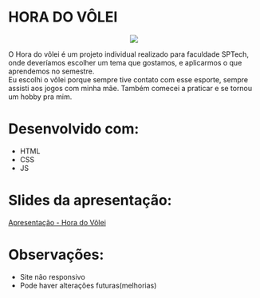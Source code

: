 # HORA DO VÔLEI

<div align="center">
  <img src="https://scontent-gru2-2.xx.fbcdn.net/v/t1.18169-9/11903741_661178824017870_3039880077950194245_n.jpg?_nc_cat=111&ccb=1-7&_nc_sid=908e45&_nc_ohc=w5_ISnWE1oUAX9xpYfq&_nc_ht=scontent-gru2-2.xx&oh=00_AfA5PUzPEtCtj7uoSJwOaD_eQrgouyWXuAC5BVb8TchByw&oe=658DFB73)https://scontent-gru2-2.xx.fbcdn.net/v/t1.18169-9/11903741_661178824017870_3039880077950194245_n.jpg?_nc_cat=111&ccb=1-7&_nc_sid=908e45&_nc_ohc=w5_ISnWE1oUAX9xpYfq&_nc_ht=scontent-gru2-2.xx&oh=00_AfA5PUzPEtCtj7uoSJwOaD_eQrgouyWXuAC5BVb8TchByw&oe=658DFB73](https://scontent-gru2-2.xx.fbcdn.net/v/t1.18169-9/11903741_661178824017870_3039880077950194245_n.jpg?_nc_cat=111&ccb=1-7&_nc_sid=908e45&_nc_ohc=w5_ISnWE1oUAX9xpYfq&_nc_ht=scontent-gru2-2.xx&oh=00_AfA5PUzPEtCtj7uoSJwOaD_eQrgouyWXuAC5BVb8TchByw&oe=658DFB73)https://scontent-gru2-2.xx.fbcdn.net/v/t1.18169-9/11903741_661178824017870_3039880077950194245_n.jpg?_nc_cat=111&ccb=1-7&_nc_sid=908e45&_nc_ohc=w5_ISnWE1oUAX9xpYfq&_nc_ht=scontent-gru2-2.xx&oh=00_AfA5PUzPEtCtj7uoSJwOaD_eQrgouyWXuAC5BVb8TchByw&oe=658DFB73">
</div>

  <div>
    <p>O Hora do vôlei é um projeto individual realizado para faculdade SPTech, onde deveríamos escolher um tema que gostamos, e aplicarmos o que aprendemos no semestre.<br>
        Eu escolhi o vôlei porque sempre tive contato com esse esporte, sempre assisti aos jogos com minha mãe. Também comecei a praticar e se tornou um hobby pra mim.<br>      
    </p>
  </div>

  # Desenvolvido com:
  <div style="display: inline_block">
    <ul>
      <li>HTML</li>
       <li>CSS</li>
       <li>JS</li>
    </ul>
  </div>

  # Slides da apresentação:
  <a href="https://view.genial.ly/6564d837e8dc7a0014fb01ce/presentation-hora-do-volei-apresentacao" target="_blank">Apresentação - Hora do Vôlei</a>

  # Observações:
  <ul>
      <li>Site não responsivo</li>
       <li>Pode haver alterações futuras(melhorias)</li>
    </ul>

  



